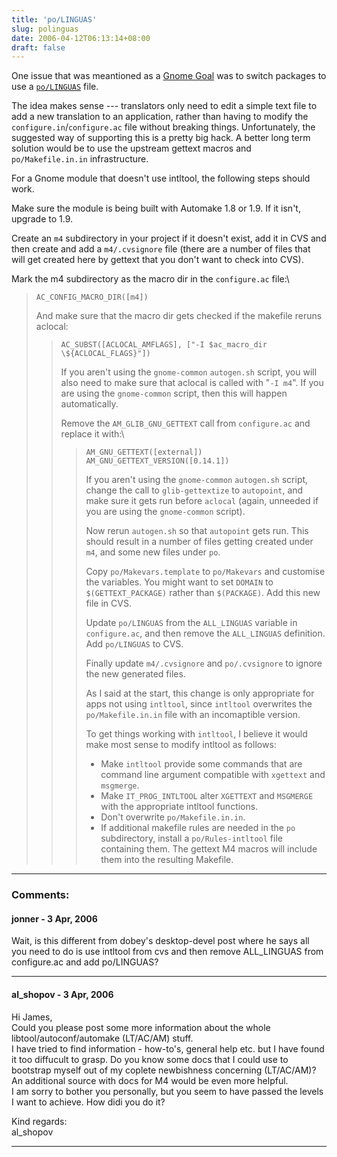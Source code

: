 ```yaml
---
title: 'po/LINGUAS'
slug: polinguas
date: 2006-04-12T06:13:14+08:00
draft: false
---
```


One issue that was meantioned as a [Gnome
Goal](http://live.gnome.org/GnomeGoals) was to switch packages to use a
[`po/LINGUAS`](http://live.gnome.org/GnomeGoals/PoLinguas) file.

The idea makes sense --- translators only need to edit a simple text
file to add a new translation to an application, rather than having to
modify the `configure.in`/`configure.ac` file without breaking things.
Unfortunately, the suggested way of supporting this is a pretty big
hack. A better long term solution would be to use the upstream gettext
macros and `po/Makefile.in.in` infrastructure.

For a Gnome module that doesn\'t use intltool, the following steps
should work.

Make sure the module is being built with Automake 1.8 or 1.9. If it
isn\'t, upgrade to 1.9.

Create an `m4` subdirectory in your project if it doesn\'t exist, add it
in CVS and then create and add a `m4/.cvsignore` file (there are a
number of files that will get created here by gettext that you don\'t
want to check into CVS).

Mark the m4 subdirectory as the macro dir in the `configure.ac` file:\

>     AC_CONFIG_MACRO_DIR([m4])
>
> And make sure that the macro dir gets checked if the makefile reruns
> aclocal:
>
> >     AC_SUBST([ACLOCAL_AMFLAGS], ["-I $ac_macro_dir \${ACLOCAL_FLAGS}"])
> >
> > If you aren\'t using the `gnome-common` `autogen.sh` script, you
> > will also need to make sure that aclocal is called with \"`-I m4`\".
> > If you are using the `gnome-common` script, then this will happen
> > automatically.
> >
> > Remove the `AM_GLIB_GNU_GETTEXT` call from `configure.ac` and
> > replace it with:\
> >
> > >     AM_GNU_GETTEXT([external])
> > >     AM_GNU_GETTEXT_VERSION([0.14.1])
> > >
> > > If you aren\'t using the `gnome-common` `autogen.sh` script,
> > > change the call to `glib-gettextize` to `autopoint`, and make sure
> > > it gets run before `aclocal` (again, unneeded if you are using the
> > > `gnome-common` script).
> > >
> > > Now rerun `autogen.sh` so that `autopoint` gets run. This should
> > > result in a number of files getting created under `m4`, and some
> > > new files under `po`.
> > >
> > > Copy `po/Makevars.template` to `po/Makevars` and customise the
> > > variables. You might want to set `DOMAIN` to `$(GETTEXT_PACKAGE)`
> > > rather than `$(PACKAGE)`. Add this new file in CVS.
> > >
> > > Update `po/LINGUAS` from the `ALL_LINGUAS` variable in
> > > `configure.ac`, and then remove the `ALL_LINGUAS` definition. Add
> > > `po/LINGUAS` to CVS.
> > >
> > > Finally update `m4/.cvsignore` and `po/.cvsignore` to ignore the
> > > new generated files.
> > >
> > > As I said at the start, this change is only appropriate for apps
> > > not using `intltool`, since `intltool` overwrites the
> > > `po/Makefile.in.in` file with an incomaptible version.
> > >
> > > To get things working with `intltool`, I believe it would make
> > > most sense to modify intltool as follows:
> > >
> > > -   Make `intltool` provide some commands that are command line
> > >     argument compatible with `xgettext` and `msgmerge`.
> > > -   Make `IT_PROG_INTLTOOL` alter `XGETTEXT` and `MSGMERGE` with
> > >     the appropriate intltool functions.
> > > -   Don\'t overwrite `po/Makefile.in.in`.
> > > -   If additional makefile rules are needed in the `po`
> > >     subdirectory, install a `po/Rules-intltool` file containing
> > >     them. The gettext M4 macros will include them into the
> > >     resulting Makefile.

---
### Comments:
#### jonner - <time datetime="2006-04-12 21:44:50">3 Apr, 2006</time>

Wait, is this different from dobey\'s desktop-devel post where he says
all you need to do is use intltool from cvs and then remove ALL\_LINGUAS
from configure.ac and add po/LINGUAS?

---
#### al_shopov - <time datetime="2006-04-12 22:07:15">3 Apr, 2006</time>

Hi James,\
Could you please post some more information about the whole
libtool/autoconf/automake (LT/AC/AM) stuff.\
I have tried to find information - how-to\'s, general help etc. but I
have found it too diffucult to grasp. Do you know some docs that I could
use to bootstrap myself out of my coplete newbishness concerning
(LT/AC/AM)?\
An additional source with docs for M4 would be even more helpful.\
I am sorry to bother you personally, but you seem to have passed the
levels I want to achieve. How didi you do it?

Kind regards:\
al\_shopov

---
